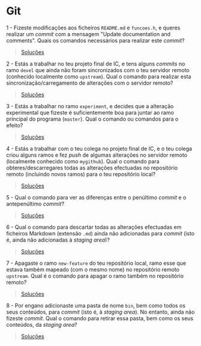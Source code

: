 # Git

1 - Fizeste modificações aos ficheiros `README.md` e `funcoes.h`, e queres
realizar um _commit_ com a mensagem "Update documentation and comments". Quais
os comandos necessários para realizar este _commit_?

> [Soluções](../solucoes/10_git/01.md)

2 - Estás a trabalhar no teu projeto final de IC, e tens alguns _commits_ no
ramo `devel` que ainda não foram sincronizados com o teu servidor remoto
(conhecido localmente como `upstream`). Qual o comando para realizar esta
sincronização/carregamento de alterações com o servidor remoto?

> [Soluções](../solucoes/10_git/02.md)

3 - Estás a trabalhar no ramo `experiment`, e decides que a alteração
experimental que fizeste é suficientemente boa para juntar ao ramo principal do
programa (`master`). Qual o comando ou comandos para o efeito?

> [Soluções](../solucoes/10_git/03.md)

4 - Estás a trabalhar com o teu colega no projeto final de IC, e o teu colega
criou alguns ramos e fez _push_ de algumas alterações no servidor remoto
(localmente conhecido como `mygithub`). Qual o comando para
obteres/descarregares todas as alterações efectuadas no repositório remoto
(incluindo novos ramos) para o teu repositório local?

> [Soluções](../solucoes/10_git/04.md)

5 - Qual o comando para ver as diferenças entre o penúltimo _commit_ e o
antepenúltimo _commit_?

> [Soluções](../solucoes/10_git/05.md)

6 - Qual o comando para descartar todas as alterações efectuadas em ficheiros
Markdown (extensão `.md`) ainda não adicionadas para _commit_ (isto é, ainda
não adicionadas à _staging area_)?

> [Soluções](../solucoes/10_git/06.md)

7 - Apagaste o ramo `new-feature` do teu repositório local, ramo esse que
estava também mapeado (com o mesmo nome) no repositório remoto `upstream`. Qual
é o comando para apagar o ramo também no repositório remoto?

> [Soluções](../solucoes/10_git/07.md)

8 - Por engano adicionaste uma pasta de nome `bin`, bem como todos os seus
conteúdos, para _commit_ (isto é, à _staging area_). No entanto, ainda não
fizeste _commit_. Qual o comando para retirar essa pasta, bem como os seus
conteúdos, da _staging area_?

> [Soluções](../solucoes/10_git/08.md)
